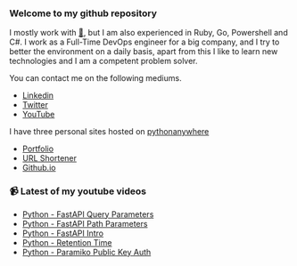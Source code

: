 ### Welcome to my github repository

I mostly work with [:snake:](https://www.python.org/), but I am also experienced in Ruby, Go, Powershell and C#. I work as a Full-Time DevOps engineer for a big company, and I try to better the environment on a daily basis, apart from this I like to learn new technologies and I am a competent problem solver.

You can contact me on the following mediums.
- [Linkedin](https://www.linkedin.com/in/r3ap3rpy)
- [Twitter](https://twitter.com/r3ap3rpy)
- [YouTube](https://www.youtube.com/channel/UC1qkMXH8d2I9DDAtBSeEHqg)

I have three personal sites hosted on [pythonanywhere](https://www.pythonanywhere.com/)
- [Portfolio](http://r3ap3rpy.pythonanywhere.com/)
- [URL Shortener](http://shortenpy.pythonanywhere.com/)
- [Github.io](https://r3ap3rpy.github.io/)

### :video_camera: Latest of my youtube videos
<!-- YOUTUBE:START -->
- [Python - FastAPI Query Parameters](https://www.youtube.com/watch?v=rAqAzpas7TE)
- [Python - FastAPI Path Parameters](https://www.youtube.com/watch?v=ps9-C22-6nQ)
- [Python - FastAPI Intro](https://www.youtube.com/watch?v=T078lyn_zXg)
- [Python - Retention Time](https://www.youtube.com/watch?v=75jT9pHZ4YI)
- [Python - Paramiko Public Key Auth](https://www.youtube.com/watch?v=zj_7gI__mj0)
<!-- YOUTUBE:END -->

